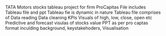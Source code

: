 TATA Motors stocks tableau project for firm ProCapitas
File includes Tableau file and ppt
Tableau fie is dynamic in nature
Tableau file comprises of 
Data reading
Data cleaning
KPIs
Visuals of high, low, close, open etc
Predictive and forecast visulas of stocks value
PPT as per pro captas format inculding
background, keystakehoders, Visualisation
